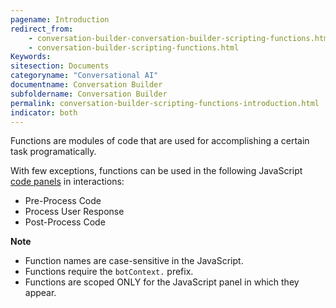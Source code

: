 ```yaml
---
pagename: Introduction
redirect_from:
    - conversation-builder-conversation-builder-scripting-functions.html
    - conversation-builder-scripting-functions.html
Keywords:
sitesection: Documents
categoryname: "Conversational AI"
documentname: Conversation Builder
subfoldername: Conversation Builder
permalink: conversation-builder-scripting-functions-introduction.html
indicator: both
---
```


Functions are modules of code that are used for accomplishing a certain task programatically. 

With few exceptions, functions can be used in the following JavaScript [code panels](conversation-builder-interactions-configuration-custom-code.html) in interactions:

* Pre-Process Code
* Process User Response
* Post-Process Code

**Note**

* Function names are case-sensitive in the JavaScript.
* Functions require the `botContext.` prefix.
* Functions are scoped ONLY for the JavaScript panel in which they appear.
